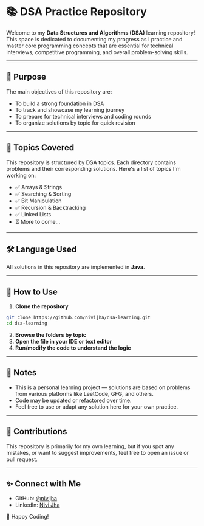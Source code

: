 # 📚 DSA Practice Repository

Welcome to my **Data Structures and Algorithms (DSA)** learning repository!  
This space is dedicated to documenting my progress as I practice and master core programming concepts that are essential for technical interviews, competitive programming, and overall problem-solving skills.

---

## 🚀 Purpose

The main objectives of this repository are:

- To build a strong foundation in DSA
- To track and showcase my learning journey
- To prepare for technical interviews and coding rounds
- To organize solutions by topic for quick revision

---

## 🧠 Topics Covered

This repository is structured by DSA topics. Each directory contains problems and their corresponding solutions. Here's a list of topics I'm working on:

- ✅ Arrays & Strings
- ✅ Searching & Sorting  
- ✅ Bit Manipulation   
- ✅ Recursion & Backtracking  
- ✅ Linked Lists  
- ⏳ More to come...

---

## 🛠 Language Used

All solutions in this repository are implemented in **Java**.

---

## 🔧 How to Use

1. **Clone the repository**  
```bash
git clone https://github.com/nivijha/dsa-learning.git
cd dsa-learning
```

2. **Browse the folders by topic**  
3. **Open the file in your IDE or text editor**  
4. **Run/modify the code to understand the logic**

---

## 📌 Notes

- This is a personal learning project — solutions are based on problems from various platforms like LeetCode, GFG, and others.
- Code may be updated or refactored over time.
- Feel free to use or adapt any solution here for your own practice.

---

## 🤝 Contributions

This repository is primarily for my own learning, but if you spot any mistakes, or want to suggest improvements, feel free to open an issue or pull request.

---

## ✨ Connect with Me

- GitHub: [@nivijha](https://github.com/nivijha)
- LinkedIn: [Nivi Jha](https://www.linkedin.com/in/nivi-jha/)

🧠 Happy Coding!
